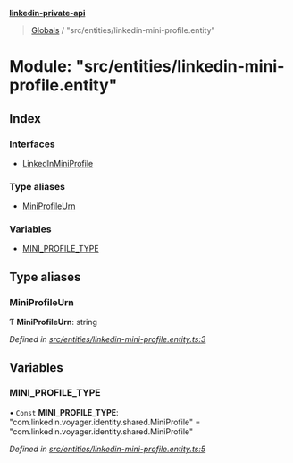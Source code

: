 **[linkedin-private-api](../README.md)**

> [Globals](../globals.md) / "src/entities/linkedin-mini-profile.entity"

# Module: "src/entities/linkedin-mini-profile.entity"

## Index

### Interfaces

- [LinkedInMiniProfile](../interfaces/_src_entities_linkedin_mini_profile_entity_.linkedinminiprofile.md)

### Type aliases

- [MiniProfileUrn](_src_entities_linkedin_mini_profile_entity_.md#miniprofileurn)

### Variables

- [MINI_PROFILE_TYPE](_src_entities_linkedin_mini_profile_entity_.md#mini_profile_type)

## Type aliases

### MiniProfileUrn

Ƭ **MiniProfileUrn**: string

_Defined in [src/entities/linkedin-mini-profile.entity.ts:3](https://github.com/eilonmore/linkedin-private-api/blob/84c9c15/src/entities/linkedin-mini-profile.entity.ts#L3)_

## Variables

### MINI_PROFILE_TYPE

• `Const` **MINI_PROFILE_TYPE**: \"com.linkedin.voyager.identity.shared.MiniProfile\" = "com.linkedin.voyager.identity.shared.MiniProfile"

_Defined in [src/entities/linkedin-mini-profile.entity.ts:5](https://github.com/eilonmore/linkedin-private-api/blob/84c9c15/src/entities/linkedin-mini-profile.entity.ts#L5)_
